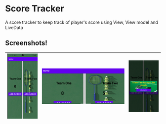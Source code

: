 # Score Tracker
A score tracker to keep track of player's score using View, View model and LiveData
## **Screenshots**!
| ![Application Screenshot](img/Image1.png)  | ![Application Screenshot](img/Image3.png) | ![Application Screenshot](img/Image5.png) |
|--------------------------------------------|-------------------------------------------|-----------------------------------------|

